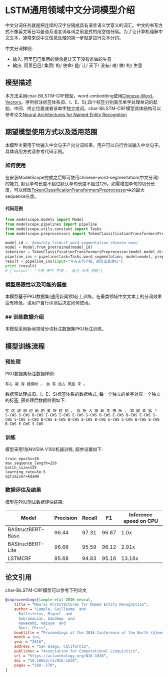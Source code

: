 
# LSTM通用领域中文分词模型介绍
中文分词任务就是把连续的汉字分隔成具有语言语义学意义的词汇。中文的书写方式不像英文等日耳曼语系语言词与词之前显式的用空格分隔。为了让计算机理解中文文本，通常来说中文信息处理的第一步就是进行文本分词。

中文分词样例:

- 输入: 阿里巴巴集团的使命是让天下没有难做的生意
- 输出: 阿里巴巴/ 集团/ 的/ 使命/ 是/ 让/ 天下/ 没有/ 难/ 做/ 的/ 生意


## 模型描述
本方法采用char-BiLSTM-CRF模型，word-embedding使用[Chinese-Word-Vectors](https://github.com/Embedding/Chinese-Word-Vectors)。序列标注标签体系(B、I、E、S),四个标签分别表示单字处理单词的起始、中间、终止位置或者该单字独立成词。char-BiLSTM-CRF模型具体结构可以参考论文[Neural Architectures for Named Entity Recognition](https://aclanthology.org/N16-1030.pdf)

## 期望模型使用方式以及适用范围
本模型主要用于给输入中文句子产出分词结果。用户可以自行尝试输入中文句子。具体调用方式请参考代码示例。

### 如何使用
在安装ModelScope完成之后即可使用chinese-word-segmentation(中文分词)的能力, 默认单句长度不超过默认单句长度不超过126。如需增加单句的切分长度，可以修改[TokenClassificationTransformersPreprocessor](https://github.com/modelscope/modelscope/blob/master/modelscope/preprocessors/nlp/token_classification_preprocessor.py#L223)中的最大sequence长度。

#### 代码范例
```python
from modelscope.models import Model
from modelscope.pipelines import pipeline
from modelscope.utils.constant import Tasks
from modelscope.preprocessors import TokenClassificationTransformersPreprocessor

model_id = 'damo/nlp_lstmcrf_word-segmentation_chinese-news'
model = Model.from_pretrained(model_id)
tokenizer = TokenClassificationTransformersPreprocessor(model.model_dir)
pipeline_ins = pipeline(task=Tasks.word_segmentation, model=model, preprocessor=tokenizer)
result = pipeline_ins(input="今天天气不错，适合出去游玩")
print (result)
# {'output': '今天 天气 不错 ， 适合 出去 游玩'}
```

### 模型局限性以及可能的偏差
本模型基于PKU数据集(通用新闻领域)上训练，在垂类领域中文文本上的分词效果会有降低，请用户自行评测后决定如何使用。

### ## 训练数据介绍
本模型采用新闻领域分词标注数据集PKU标注训练。

## 模型训练流程

### 预处理
PKU数据集标注数据样例:

```
有心 栽 得 梧桐树 ， 自 有 远方 凤凰 来 。
```

数据预处理成(B、I、E、S)标签体系的数据格式, 每一个独立的单字对应一个独立的标签, 预处理后数据样例如下:

```
在 这 辞 旧 迎 新 的 美 好 时 刻 ， 我 祝 大 家 新 年 快 乐 ， 家 庭 幸 福 ！
S-CWS S-CWS B-CWS I-CWS I-CWS E-CWS S-CWS B-CWS E-CWS B-CWS E-CWS S-CWS S-CWS S-CWS B-CWS E-CWS B-CWS E-CWS B-CWS E-CWS S-CWS B-CWS E-CWS B-CWS E-CWS S-CWS
```

### 训练
模型采用1张NVIDIA V100机器训练, 超参设置如下:

```
train_epochs=10
max_sequence_length=256
batch_size=125
learning_rate=5e-5
optimizer=AdamW
```

### 数据评估及结果

模型在PKU测试数据评估结果:

| Model | Precision | Recall | F1    |    Inference speed on CPU   |
|-------|-----------|--------|-------|-------|
|BAStructBERT-Base | 96.44     | 97.31  | 96.87 |  1.0x  |
|BAStructBERT-Lite | 96.66     | 95.59  | 96.12 |  2.91x |
|LSTMCRF| 95.68 | 94.83 | 95.16 | 13.16x |

## 论文引用
char-BiLSTM-CRF模型可以参考下列论文
```BibTex
@inproceedings{lample-etal-2016-neural,
    title = "Neural Architectures for Named Entity Recognition",
    author = "Lample, Guillaume  and
      Ballesteros, Miguel  and
      Subramanian, Sandeep  and
      Kawakami, Kazuya  and
      Dyer, Chris",
    booktitle = "Proceedings of the 2016 Conference of the North {A}merican Chapter of the Association for Computational Linguistics: Human Language Technologies",
    month = jun,
    year = "2016",
    address = "San Diego, California",
    publisher = "Association for Computational Linguistics",
    url = "https://aclanthology.org/N16-1030",
    doi = "10.18653/v1/N16-1030",
    pages = "260--270",
}
``` 

